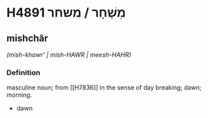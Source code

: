 # H4891 מִשְׁחָר / משחר

## mishchâr

_(mish-khawr' | mish-HAWR | meesh-HAHR)_

### Definition

masculine noun; from [[H7836]] in the sense of day breaking; dawn; morning.

- dawn
